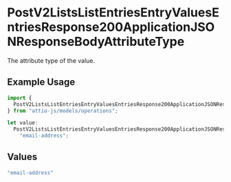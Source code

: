# PostV2ListsListEntriesEntryValuesEntriesResponse200ApplicationJSONResponseBodyAttributeType

The attribute type of the value.

## Example Usage

```typescript
import {
  PostV2ListsListEntriesEntryValuesEntriesResponse200ApplicationJSONResponseBodyAttributeType,
} from "attio-js/models/operations";

let value:
  PostV2ListsListEntriesEntryValuesEntriesResponse200ApplicationJSONResponseBodyAttributeType =
    "email-address";
```

## Values

```typescript
"email-address"
```